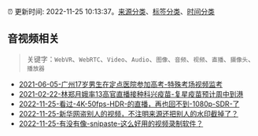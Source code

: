 :alarm_clock: 更新时间: 2022-11-25 10:13:37。[来源分类](../README.md)、[标签分类](../TAGS.md)、[时间分类](../TIMELINE.md)

## 音视频相关


> 关键字：`WebVR`、`WebRTC`、`Video`、`Audio`、`图像`、`音频`、`视频`、`直播`、`摄像头`、`播放器`



- [2021-06-05-广州17岁男生在定点医院参加高考-特殊考场视频监考](https://m.caixin.com/m/2021-06-05/101723418.html) 
- [2021-02-22-林郑月娥率13高官直播接种科兴疫苗-复星疫苗预计周中到港](https://m.caixin.com/m/2021-02-22/101665724.html) 
- [2022-11-25-看过-4K-50fps-HDR-的直播，再也回不到-1080p-SDR-了](https://www.v2ex.com/t/897923) 
- [2022-11-25-新华网盗别人的视频，不注明来源还把别人的水印截掉了？](https://www.v2ex.com/t/897903) 
- [2022-11-25-有没有像-snipaste-这么好用的视频录制软件？](https://www.v2ex.com/t/897900) 